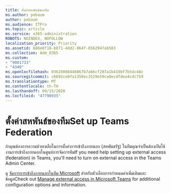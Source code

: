```yaml
---
title: ตั้งค่าสหพันธ์ของทีม
ms.author: pebaum
author: pebaum
ms.audience: ITPro
ms.topic: article
ms.service: o365-administration
ROBOTS: NOINDEX, NOFOLLOW
localization_priority: Priority
ms.assetid: 686e8f18-b871-4dd2-864f-8562947ab583
ms.collection: Adm_O365
ms.custom:
- "9001733"
- "4340"
ms.openlocfilehash: 03628008448867b7a66cf207a1b419bf7b54c48c
ms.sourcegitcommit: c6692ce0fa1358ec3529e59ca0ecdfdea4cdc759
ms.translationtype: MT
ms.contentlocale: th-TH
ms.lasthandoff: 09/15/2020
ms.locfileid: "47798935"
---
```

# <a name="set-up-teams-federation"></a><span data-ttu-id="f621c-102">ตั้งค่าสหพันธ์ของทีม</span><span class="sxs-lookup"><span data-stu-id="f621c-102">Set up Teams Federation</span></span>

<span data-ttu-id="f621c-103">ถ้าคุณต้องการความช่วยเหลือในการตั้งค่าการเข้าถึงภายนอก (สหพันธรัฐ) ในทีมคุณจำเป็นต้องเปิดใช้งานการเข้าถึงภายนอกในศูนย์การจัดการทีม</span><span class="sxs-lookup"><span data-stu-id="f621c-103">If you need help setting up external access (federation) in Teams, you'll need to turn on external access in the Teams Admin Center.</span></span>

<span data-ttu-id="f621c-104">ดู [จัดการการเข้าถึงภายนอกในทีม Microsoft](https://docs.microsoft.com/microsoftteams/manage-external-access) สำหรับตัวเลือกการกำหนดค่าเพิ่มเติมและข้อมูล</span><span class="sxs-lookup"><span data-stu-id="f621c-104">Check out [Manage external access in Microsoft Teams](https://docs.microsoft.com/microsoftteams/manage-external-access) for additional configuration options and information.</span></span>
